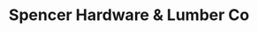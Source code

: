 ---
title: "Spencer Hardware & Lumber Co"
url: /spencer/spencer-hardware-und-lumber-co/
shop: Eisenwaren
---